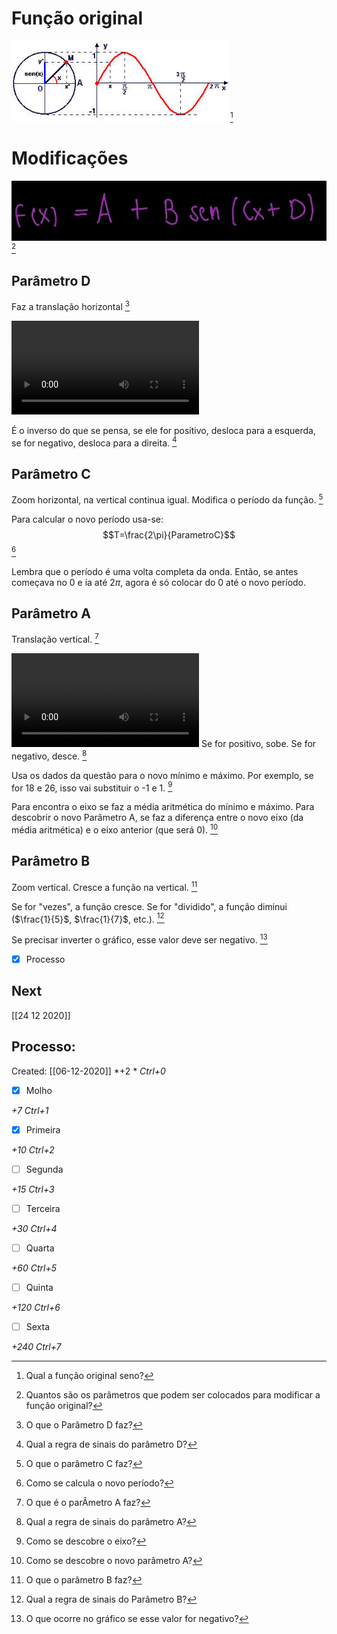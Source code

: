 # Função original
![](Imagens/Pasted%20image%2020201206135107.png)[^892674]

[^892674]: Qual a função original seno?


# Modificações
![](Imagens/Pasted%20image%2020201206135355.png) [^130840]

[^130840]: Quantos são os parâmetros que podem ser colocados para modificar a função original?

## Parâmetro D
Faz a translação horizontal [^680348]

[^680348]: O que o Parâmetro D faz?

![](Imagens/RipSKHSlPD.mp4)

É o inverso do que se pensa, se ele for positivo, desloca para a esquerda, se for negativo, desloca para a direita. [^115043]

[^115043]: Qual a regra de sinais do parâmetro D?

## Parâmetro C
Zoom horizontal, na vertical continua igual. Modifica o período da função. [^394120]

[^394120]: O que o parâmetro C faz?

Para calcular o novo período usa-se: $$T=\frac{2\pi}{ParametroC}$$[^334321]

[^334321]: Como se calcula o novo período?


Lembra que o período é uma volta completa da onda. Então, se antes começava no 0 e ia até 2$\pi$, agora é só colocar do 0 até o novo período.

## Parâmetro A
Translação vertical. [^905607]

[^905607]: O que é o parÂmetro A faz?

![](Imagens/FT0DoUUP0b.mp4)
Se for positivo, sobe. Se for negativo, desce. [^655316]

[^655316]: Qual a regra de sinais do parâmetro A?

Usa os dados da questão para o novo mínimo e máximo. Por exemplo, se for 18 e 26, isso vai substituir o -1 e 1. [^572755]

[^572755]: Como se descobre o eixo?

Para encontra o eixo se faz a média aritmética do mínimo e máximo.
Para descobrir o novo Parâmetro A, se faz a diferença entre o novo eixo (da média aritmética) e o eixo anterior (que será 0). [^287979]

[^287979]: Como se descobre o novo parâmetro A?

## Parâmetro B
Zoom vertical. Cresce a função na vertical. [^775845]

[^775845]: O que o parâmetro B faz?

Se for "vezes", a função cresce. Se for "dividido", a função diminui ($\frac{1}{5}$, $\frac{1}{7}$, etc.). [^169611]

[^169611]: Qual a regra de sinais do Parâmetro B?

Se precisar inverter o gráfico, esse valor deve ser negativo. [^244323]

[^244323]: O que ocorre no gráfico se esse valor for negativo?

- [x] Processo

## Next
[[24 12 2020]]
## Processo:
Created: [[06-12-2020]]
*+2 *  *Ctrl+0*
- [x] Molho  

*+7*  *Ctrl+1*

- [x] Primeira 

*+10*  *Ctrl+2*

- [ ] Segunda

*+15*  *Ctrl+3*

- [ ] Terceira 

*+30*  *Ctrl+4*

- [ ] Quarta 

*+60*  *Ctrl+5*

- [ ] Quinta 

*+120*  *Ctrl+6*

- [ ] Sexta 

*+240*  *Ctrl+7*
